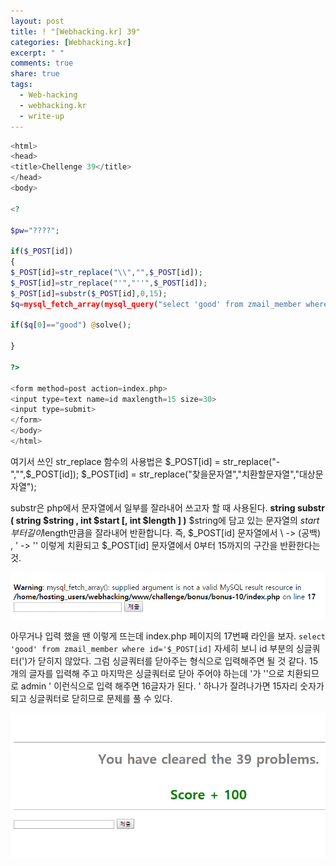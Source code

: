 ```yaml
---
layout: post
title: ! "[Webhacking.kr] 39"
categories: [Webhacking.kr]
excerpt: " "
comments: true
share: true
tags:
  - Web-hacking
  - webhacking.kr
  - write-up
---
```


```php
<html>
<head>
<title>Chellenge 39</title>
</head>
<body>

<?

$pw="????";

if($_POST[id])
{
$_POST[id]=str_replace("\\","",$_POST[id]);
$_POST[id]=str_replace("'","''",$_POST[id]);
$_POST[id]=substr($_POST[id],0,15);
$q=mysql_fetch_array(mysql_query("select 'good' from zmail_member where id='$_POST[id]"));

if($q[0]=="good") @solve();

}

?>

<form method=post action=index.php>
<input type=text name=id maxlength=15 size=30>
<input type=submit>
</form>
</body>
</html>
```
여기서 쓰인 str_replace 함수의 사용법은
$_POST[id] = str_replace("-","",$_POST[id]);
$_POST[id] = str_replace("찾을문자열","치환할문자열","대상문자열");

substr은 php에서 문자열에서 일부를 잘라내어 쓰고자 할 때 사용된다.
**string substr ( string $string , int $start [, int $length ] )**
$string에 담고 있는 문자열의 $start부터 길이$length만큼을 잘라내어 반환합니다.
즉, $_POST[id] 문자열에서 \ -> (공백) , ' -> '' 이렇게 치환되고
$_POST[id] 문자열에서 0부터 15까지의 구간을 반환한다는 것.

![](/assets/posts/webhackingkr/39_warning.png)

아무거나 입력 했을 땐 이렇게 뜨는데
index.php 페이지의 17번째 라인을 보자.
`select 'good' from zmail_member where id='$_POST[id]`
자세히 보니 id 부분의 싱글쿼터(')가 닫히지 않았다.
그럼 싱글쿼터를 닫아주는 형식으로 입력해주면 될 것 같다.
15개의 글자를 입력해 주고 마지막은 싱글쿼터로 닫아 주어야 하는데 '가 ''으로 치환되므로
admin         ' 이런식으로 입력 해주면 16글자가 된다.
 ' 하나가 잘려나가면 15자리 숫자가 되고 싱글쿼터로 닫히므로 문제를 풀 수 있다.

![](/assets/posts/webhackingkr/39_clear.png)

